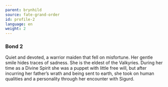 ```yaml
---
parent: brynhild
source: fate-grand-order
id: profile-2
language: en
weight: 2
---
```


### Bond 2

Quiet and devoted, a warrior maiden that fell on misfortune.
Her gentle smile hides traces of sadness.
She is the eldest of the Valkyries.
During her time as a Divine Spirit she was a puppet with little free will, but after incurring her father’s wrath and being sent to earth, she took on human qualities and a personality through her encounter with Sigurd.
